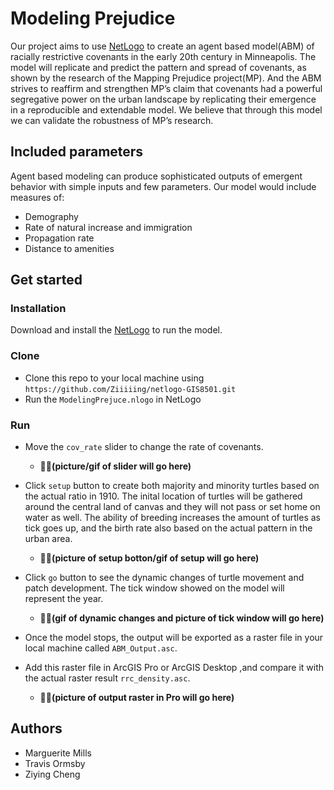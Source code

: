# Modeling Prejudice
Our project aims to use [NetLogo](http://ccl.northwestern.edu/netlogo/) to create an agent based model(ABM) of racially restrictive covenants in the early 20th century in Minneapolis. 
The model will replicate and predict the pattern and spread of covenants, as shown by the research of the Mapping Prejudice project(MP). 
And the ABM strives to reaffirm and strengthen MP’s claim that covenants had a powerful segregative power on the urban landscape by replicating their emergence in a reproducible and extendable model. 
We believe that through this model we can validate the robustness of MP’s research.

## Included parameters
Agent based modeling can produce sophisticated outputs of emergent behavior with simple inputs and few parameters. 
Our model would include measures of:
- Demography
- Rate of natural increase and immigration
- Propagation rate 
- Distance to amenities

## Get started

### Installation
Download and install the [NetLogo](http://ccl.northwestern.edu/netlogo/) to run the model. 

### Clone
- Clone this repo to your local machine using `https://github.com/Ziiiiing/netlogo-GIS8501.git`
- Run the `ModelingPrejuce.nlogo` in NetLogo

### Run 
- Move the `cov_rate` slider to change the rate of covenants.
  - **💁‍♀️(picture/gif of slider will go here)**

- Click `setup` button to create both majority and minority turtles based on the actual ratio in 1910. 
The inital location of turtles will be gathered around the central land of canvas and they will not pass or set home on water as well. 
The ability of breeding increases the amount of turtles as tick goes up, and the birth rate also based on the actual pattern in the urban area.
  - **💁‍♀️(picture of setup botton/gif of setup will go here)**

- Click `go` button to see the dynamic changes of turtle movement and patch development. 
The tick window showed on the model will represent the year.
  - **💁‍♀️(gif of dynamic changes and picture of tick window will go here)**

- Once the model stops, the output will be exported as a raster file in your local machine called `ABM_Output.asc`. 

- Add this raster file in ArcGIS Pro or ArcGIS Desktop ,and compare it with the actual raster result `rrc_density.asc`.
  - **💁‍♀️(picture of output raster in Pro will go here)**






## Authors
- Marguerite Mills
- Travis Ormsby
- Ziying Cheng
